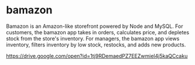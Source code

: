 # bamazon
 Bamazon is an Amazon-like storefront powered by Node and MySQL. For customers, the bamazon app takes in orders, calculates price, and depletes stock from the store's inventory.  For managers, the bamazon app views inventory, filters inventory by low stock, restocks, and adds new products.
 
 
https://drive.google.com/open?id=1tj9RDemaedPZ7EEZwmiel4j5kaQCcaku
